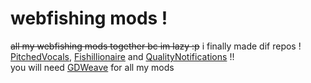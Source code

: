 # webfishing mods !
~~all my webfishing mods together bc im lazy :p~~ i finally made dif repos !</br>
[PitchedVocals](https://github.com/z3roco01/PitchedVocals), [Fishillionaire](https://github.com/z3roco01/Fishillionaire) and [QualityNotifications](https://github.com/z3roco01/Quality-Notifications) !!</br>
you will need [GDWeave](https://github.com/NotNite/GDWeave/tree/main) for all my mods 
